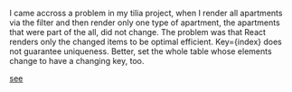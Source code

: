I came accross a problem in my tilia project, when I render all apartments via the filter and then render only one type of apartment, the apartments that were part of the all, did not change. The problem was that React renders only the changed items to be optimal efficient. Key={index} does not guarantee uniqueness. Better, set the whole table whose elements change to have a changing key, too.

[see](https://github.com/VasilGVasilev/tilia/commit/4d0db5ad443576a7d46d1f723b127dc65a420903)